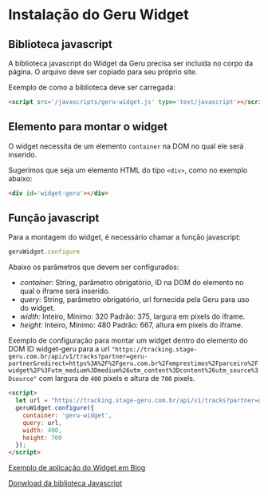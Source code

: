 # Instalação do Geru Widget

## Biblioteca javascript

A biblioteca javascript do Widget da Geru precisa ser incluída no corpo da página. O arquivo deve ser copiado para seu próprio site.

Exemplo de como a biblioteca deve ser carregada:

```html
<script src='/javascripts/geru-widget.js' type='text/javascript'></script>
```

## Elemento para montar o widget

O widget necessita de um elemento `container` na DOM no qual ele será inserido.

Sugerimos que seja um elemento HTML do tipo `<div>`, como no exemplo abaixo:

```html
<div id='widget-geru'></div>
```

## Função javascript

Para a montagem do widget, é necessário chamar a função javascript:

```javascript
geruWidget.configure
```

Abaixo os parâmetros que devem ser configurados:
* *container:* String, parâmetro obrigatório, ID na DOM do elemento no qual o iframe será inserido.
* *query:* String, parâmetro obrigatório, url fornecida pela Geru para uso do widget.
* *width:* Inteiro, Mínimo: 320 Padrão: 375, largura em pixels do iframe.
* *height:* Inteiro, Mínimo: 480 Padrão: 667, altura em pixels do iframe.

Exemplo de configuração para montar um widget dentro do elemento do DOM ID widget-geru  para a url `"https://tracking.stage-geru.com.br/api/v1/tracks?partner=geru-partner&redirect=https%3A%2F%2Fgeru.com.br%2Femprestimos%2Fparceiro%2Fwidget%2F%3Futm_medium%3Dmedium%26utm_content%3Dcontent%26utm_source%3Dsource"` com largura de `400` pixels e altura de `700` pixels.

```html
<script>
  let url = "https://tracking.stage-geru.com.br/api/v1/tracks?partner=geru-partner&redirect=https%3A%2F%2Fgeru.com.br%2Femprestimos%2Fparceiro%2Fwidget%2F%3Futm_medium%3Dmedium%26utm_content%3Dcontent%26utm_source%3Dsource";
  geruWidget.configure({
    container: 'geru-widget',
    query: url,
    width: 400,
    height: 700
  });
</script>
```


[Exemplo de aplicação do Widget em Blog](http://wwww.geru.com.br)

[Donwload da biblioteca Javascript](http://wwww.geru.com.br)

